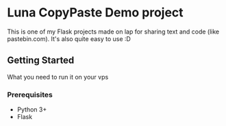 # Luna CopyPaste Demo project

This is one of my Flask projects made on lap for sharing text and code (like pastebin.com). It's also quite easy to use :D
## Getting Started

What you need to run it on your vps

### Prerequisites

- Python 3+
- Flask


